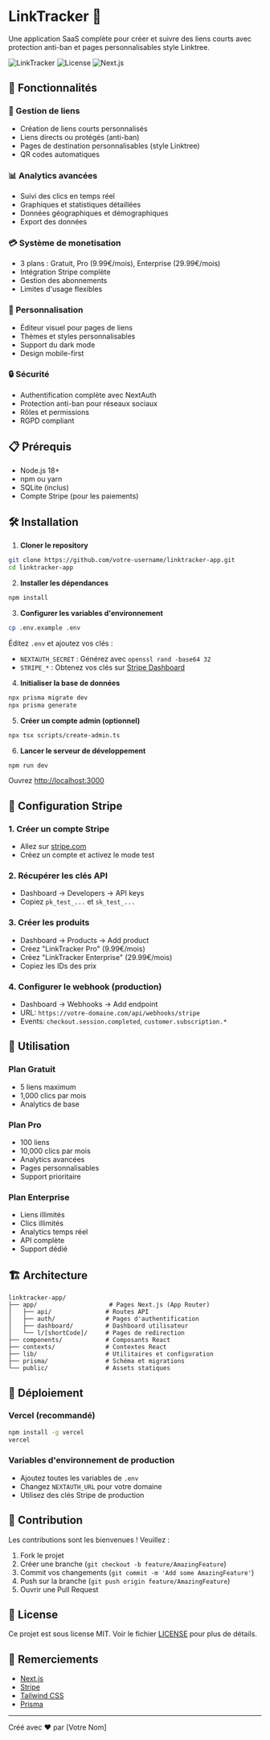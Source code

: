 # LinkTracker 🔗

Une application SaaS complète pour créer et suivre des liens courts avec protection anti-ban et pages personnalisables style Linktree.

![LinkTracker](https://img.shields.io/badge/Version-1.0.0-blue)
![License](https://img.shields.io/badge/License-MIT-green)
![Next.js](https://img.shields.io/badge/Next.js-15.3-black)

## 🚀 Fonctionnalités

### 🔗 Gestion de liens
- Création de liens courts personnalisés
- Liens directs ou protégés (anti-ban)
- Pages de destination personnalisables (style Linktree)
- QR codes automatiques

### 📊 Analytics avancées
- Suivi des clics en temps réel
- Graphiques et statistiques détaillées
- Données géographiques et démographiques
- Export des données

### 💳 Système de monetisation
- 3 plans : Gratuit, Pro (9.99€/mois), Enterprise (29.99€/mois)
- Intégration Stripe complète
- Gestion des abonnements
- Limites d'usage flexibles

### 🎨 Personnalisation
- Éditeur visuel pour pages de liens
- Thèmes et styles personnalisables
- Support du dark mode
- Design mobile-first

### 🔒 Sécurité
- Authentification complète avec NextAuth
- Protection anti-ban pour réseaux sociaux
- Rôles et permissions
- RGPD compliant

## 📋 Prérequis

- Node.js 18+
- npm ou yarn
- SQLite (inclus)
- Compte Stripe (pour les paiements)

## 🛠️ Installation

1. **Cloner le repository**
```bash
git clone https://github.com/votre-username/linktracker-app.git
cd linktracker-app
```

2. **Installer les dépendances**
```bash
npm install
```

3. **Configurer les variables d'environnement**
```bash
cp .env.example .env
```

Éditez `.env` et ajoutez vos clés :
- `NEXTAUTH_SECRET` : Générez avec `openssl rand -base64 32`
- `STRIPE_*` : Obtenez vos clés sur [Stripe Dashboard](https://dashboard.stripe.com)

4. **Initialiser la base de données**
```bash
npx prisma migrate dev
npx prisma generate
```

5. **Créer un compte admin (optionnel)**
```bash
npx tsx scripts/create-admin.ts
```

6. **Lancer le serveur de développement**
```bash
npm run dev
```

Ouvrez [http://localhost:3000](http://localhost:3000)

## 🔧 Configuration Stripe

### 1. Créer un compte Stripe
- Allez sur [stripe.com](https://stripe.com)
- Créez un compte et activez le mode test

### 2. Récupérer les clés API
- Dashboard → Developers → API keys
- Copiez `pk_test_...` et `sk_test_...`

### 3. Créer les produits
- Dashboard → Products → Add product
- Créez "LinkTracker Pro" (9.99€/mois)
- Créez "LinkTracker Enterprise" (29.99€/mois)
- Copiez les IDs des prix

### 4. Configurer le webhook (production)
- Dashboard → Webhooks → Add endpoint
- URL: `https://votre-domaine.com/api/webhooks/stripe`
- Events: `checkout.session.completed`, `customer.subscription.*`

## 📱 Utilisation

### Plan Gratuit
- 5 liens maximum
- 1,000 clics par mois
- Analytics de base

### Plan Pro
- 100 liens
- 10,000 clics par mois
- Analytics avancées
- Pages personnalisables
- Support prioritaire

### Plan Enterprise
- Liens illimités
- Clics illimités
- Analytics temps réel
- API complète
- Support dédié

## 🏗️ Architecture

```
linktracker-app/
├── app/                    # Pages Next.js (App Router)
│   ├── api/               # Routes API
│   ├── auth/              # Pages d'authentification
│   ├── dashboard/         # Dashboard utilisateur
│   └── l/[shortCode]/     # Pages de redirection
├── components/            # Composants React
├── contexts/              # Contextes React
├── lib/                   # Utilitaires et configuration
├── prisma/                # Schéma et migrations
└── public/                # Assets statiques
```

## 🚀 Déploiement

### Vercel (recommandé)
```bash
npm install -g vercel
vercel
```

### Variables d'environnement de production
- Ajoutez toutes les variables de `.env`
- Changez `NEXTAUTH_URL` pour votre domaine
- Utilisez des clés Stripe de production

## 🤝 Contribution

Les contributions sont les bienvenues ! Veuillez :

1. Fork le projet
2. Créer une branche (`git checkout -b feature/AmazingFeature`)
3. Commit vos changements (`git commit -m 'Add some AmazingFeature'`)
4. Push sur la branche (`git push origin feature/AmazingFeature`)
5. Ouvrir une Pull Request

## 📝 License

Ce projet est sous license MIT. Voir le fichier [LICENSE](LICENSE) pour plus de détails.

## 🙏 Remerciements

- [Next.js](https://nextjs.org)
- [Stripe](https://stripe.com)
- [Tailwind CSS](https://tailwindcss.com)
- [Prisma](https://prisma.io)

---

Créé avec ❤️ par [Votre Nom]